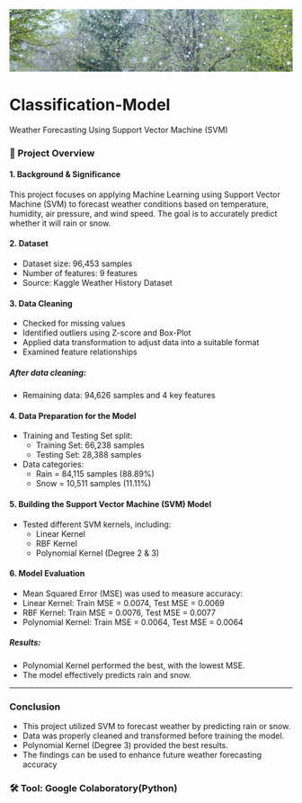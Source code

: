 <div id="header" align="center">
 <img src="https://github.com/paweenachodpaseart/Classification-Model/blob/main/rain.jpg?raw=true"width="900"/>
</div>

# Classification-Model
Weather Forecasting Using Support Vector Machine (SVM)

### 📌 Project Overview 
#### 1. Background & Significance
This project focuses on applying Machine Learning using Support Vector Machine (SVM) to forecast weather conditions based on temperature, humidity, air pressure, and wind speed. The goal is to accurately predict whether it will rain or snow.

#### 2. Dataset
- Dataset size: 96,453 samples
- Number of features: 9 features
- Source: Kaggle Weather History Dataset

#### 3. Data Cleaning
- Checked for missing values
- Identified outliers using Z-score and Box-Plot
- Applied data transformation to adjust data into a suitable format
- Examined feature relationships
##### After data cleaning:
- Remaining data: 94,626 samples and 4 key features

#### 4. Data Preparation for the Model
- Training and Testing Set split:
  - Training Set: 66,238 samples
  - Testing Set: 28,388 samples
- Data categories:
  - Rain = 84,115 samples (88.89%)
  - Snow = 10,511 samples (11.11%)

#### 5. Building the Support Vector Machine (SVM) Model
- Tested different SVM kernels, including:
  - Linear Kernel
  - RBF Kernel
  - Polynomial Kernel (Degree 2 & 3)

#### 6. Model Evaluation
- Mean Squared Error (MSE) was used to measure accuracy:
- Linear Kernel: Train MSE = 0.0074, Test MSE = 0.0069
- RBF Kernel: Train MSE = 0.0076, Test MSE = 0.0077
- Polynomial Kernel: Train MSE = 0.0064, Test MSE = 0.0064
##### Results:
- Polynomial Kernel performed the best, with the lowest MSE.
- The model effectively predicts rain and snow.

---

### Conclusion
- This project utilized SVM to forecast weather by predicting rain or snow.
- Data was properly cleaned and transformed before training the model.
- Polynomial Kernel (Degree 3) provided the best results.
- The findings can be used to enhance future weather forecasting accuracy
   
### 🛠️ Tool: Google Colaboratory(Python)
